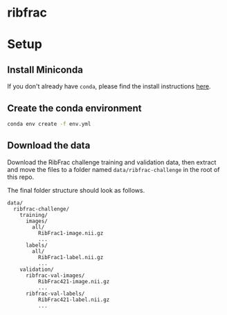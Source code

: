 # ribfrac

# Setup

## Install Miniconda

If you don't already have `conda`, please find the install instructions [here](https://docs.conda.io/projects/conda/en/latest/user-guide/install/index.html#regular-installation).

## Create the conda environment

```bash
conda env create -f env.yml
```

## Download the data

Download the RibFrac challenge training and validation data, then extract and move the files to
a folder named `data/ribfrac-challenge` in the root of this repo.

The final folder structure should look as follows.

```
data/
  ribfrac-challenge/
    training/
      images/
        all/
          RibFrac1-image.nii.gz
          ...
      labels/
        all/
          RibFrac1-label.nii.gz
          ...
    validation/
      ribfrac-val-images/
          RibFrac421-image.nii.gz
          ...
      ribfrac-val-labels/
          RibFrac421-label.nii.gz
          ...
```
